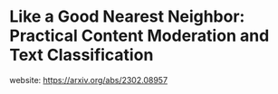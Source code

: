 # Like a Good Nearest Neighbor: Practical Content Moderation and Text Classification
website: https://arxiv.org/abs/2302.08957